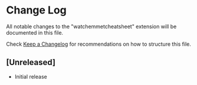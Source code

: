 # Change Log

All notable changes to the "watchemmetcheatsheet" extension will be documented in this file.

Check [Keep a Changelog](http://keepachangelog.com/) for recommendations on how to structure this file.

## [Unreleased]

- Initial release